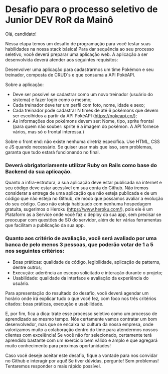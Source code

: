 # Desafio para o processo seletivo de Junior DEV RoR da Mainô

Olá, candidato!

Nessa etapa temos um desafio de programação para você testar suas habilidades na nossa stack básica! Para dar sequência ao seu processo seletivo, você deverá preparar uma aplicação web. A aplicação a ser desenvolvida deverá atender aos seguintes requisitos:

Desenvolver uma aplicação para cadastrarmos um time Pokémon e seu treinador, composta de CRUD´s e que consuma a API PokéAPI.

Sobre a aplicação:

* Deve ser possível se cadastrar como um novo treinador (usuário do sistema) e fazer login como o mesmo;
* Cada treinador deve ter um perfil com foto, nome, idade e sexo;
* Cada treinador pode cadastrar N times de até 6 pokémons que devem ser escolhidos a partir da API PokéAPI (https://pokeapi.co/);
* As informações dos pokémons devem ser: Nome, tipo, sprite frontal (para quem não souber: sprite é a imagem do pokémon. A API fornece vários, mas só o frontal interessa.)

Sobre o front end: não existe nenhuma diretriz específica. Use HTML, CSS e JS quando necessário. Se quiser usar mais que isso, sem problemas, garanta que tudo estará funcionando no final.

### Deverá obrigatoriamente utilizar Ruby on Rails como base do Backend da sua aplicação.

Quanto a infra-estrutura, a sua aplicação deve estar publicada na internet e seu código deve estar acessível em sua conta do Github. Não iremos considerar a entrega de uma aplicação que não esteja publicada e de um código que não esteja no Github, de modo que possamos avaliar a evolução do seu código. Caso não esteja habituado com nenhuma hospedagem gratuita, sugerimos o Heroku (https://www.heroku.com/), pois ele é um Plataform as a Service onde você faz o deploy da sua app, sem precisar se preocupar com questões de SO do servidor, além de ter várias ferramentas que facilitam a publicação da sua app.

### Quanto aos critério de avaliação, você será avaliado por uma banca de pelo menos 3 pessoas, que poderão votar de 1 a 5 nos seguintes critérios:

* Boas práticas: qualidade de código, legibilidade, aplicação de patterns, dentre outros;
* Execução: aderência ao escopo solicitado e interação durante o projeto;
* Usabilidade: qualidade da interface e avaliação da experiência do usuário.

Para apresentação do resultado do desafio, você deverá agendar um horário onde irá explicar tudo o que você fez, com foco nos três critérios citados: boas práticas, execução e usabilidade.

E, por fim, fica a dica: trate esse processo seletivo como um processo de aprendizado ao mesmo tempo. Nós certamente vamos contratar um bom desenvolvedor, mas que se encaixa na cultura da nossa empresa, onde valorizamos muito a colaboração dentro do time para atendermos nossos clientes com excelência! Se você não for selecionado, certamente terá aprendido bastante com um exercício bem válido e amplo e que agregará muito conhecimento para próximas oportunidades!

Caso você deseje aceitar este desafio, fique a vontade para nos convidar no Github e interagir por aqui! Se tiver dúvidas, pergunte! Sem problemas! Tentaremos responder o mais rápido possível.

